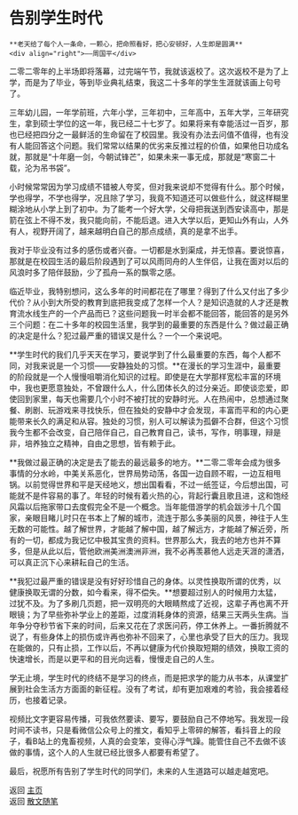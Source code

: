# 告别学生时代

```{tip} 
**老天给了每个人一条命，一颗心，把命照看好，把心安顿好，人生即是圆满**   
<div align="right">——周国平</div>
```

二零二零年的上半场即将落幕，过完端午节，我就该返校了。这次返校不是为了上学，而是为了毕业，等到毕业典礼结束，我这二十多年的学生生涯就该画上句号了。

三年幼儿园，一年学前班，六年小学，三年初中，三年高中，五年大学，三年研究生，拿到硕士学位的这一年，我已经二十七岁了。如果将来有幸能活过一百岁，那也已经把四分之一最鲜活的生命留在了校园里。我没有办法去问值不值得，也有没有人能回答这个问题。我们常常以结果的优劣来反推过程的价值，如果他日功成名就，那就是“十年磨一剑，今朝试锋芒”，如果未来一事无成，那就是“寒窗二十载，沦为吊书袋”。

小时候常常因为学习成绩不错被人夸奖，但对我来说却不觉得有什么。那个时候，学也得学，不学也得学，况且除了学习，我竟不知道还可以做些什么，就这样糊里糊涂地从小学上到了初中。为了能考一个好大学，父母把我送到西安读高中，那是箭在弦上不得不发，我只能向前，不能后退。进入大学以后，更知山外有山，人外有人，视野开阔了，越来越明白自己的那点成绩，真的是拿不出手。

我对于毕业没有过多的感伤或者兴奋。一切都是水到渠成，并无惊喜。要说惊喜，那就是在校园生活的最后阶段遇到了可以风雨同舟的人生伴侣，让我在面对以后的风浪时多了陪伴鼓励，少了孤舟一系的飘零之感。

临近毕业，我特别想问，这么多年的时间都花在了哪里？得到了什么又付出了多少代价？从小到大所受的教育到底把我变成了怎样一个人？是知识造就的人才还是教育流水线生产的一个产品而已？这些问题我一时半会都不能回答，能回答的是另外三个问题：在二十多年的校园生活里，我学到的最重要的东西是什么？做过最正确的决定是什么？犯过最严重的错误又是什么？一个一个来说吧。

**学生时代的我们几乎天天在学习，要说学到了什么最重要的东西，每个人都不同，对我来说是一个习惯——安静独处的习惯。**在漫长的学习生涯中，最重要的阶段就是一个人慢慢咀嚼消化知识的过程。即使是在大学那样宽松丰富的环境中，我也更愿意独处，不曾跟什么人，什么团体长久的过分亲近。即使谈恋爱，即使回到家里，每天也需要几个小时不被打扰的安静时光。人在热闹中，总想通过聚餐、刷剧、玩游戏来寻找快乐，但在独处的安静中才会发现，丰富而平和的内心更能带来长久的满足和从容。独处的习惯，别人可以解读为孤僻不合群，但这个习惯我今生都不会改变，自己陪伴自己，自己教育自己，读书，写作，明事理，辩是非，培养独立之精神，自由之思想，皆有赖于此。

**我做过最正确的决定是去了能去的最远最多的地方。**二零二零年会成为很多事情的分水岭，中美关系恶化，世界局势动荡，各国一边自顾不暇，一边互相甩锅。以前觉得世界和平是天经地义，想出国看看，不过一纸签证，今后想出国，可能就不是件容易的事了。年轻的时候有着火热的心，背起行囊且歌且进，这和饱经风霜以后拖家带口去度假完全不是一个概念。当年能借游学的机会跋涉十几个国家，亲眼目睹儿时只在书本上了解的城市，流连于那么多美丽的风景，神往于人生无数的可能性。越了解世界，才能越了解中国，越了解远方，才能越了解近旁，所有的一切，都成为我记忆中极其宝贵的资料。世界那么大，我去的地方也并不算多，但是从此以后，管他欧洲美洲澳洲非洲，我不必再羡慕他人远走天涯的潇洒，可以真正沉下心来耕耘自己的生活。

**我犯过最严重的错误是没有好好珍惜自己的身体。以灵性换取所谓的优秀，以健康换取无谓的分数，如今看来，得不偿失。**想要超过别人的时候用力太猛，过犹不及。为了多刷几页题，把一双明亮的大眼睛熬成了近视，这辈子再也离不开眼镜；为了早些弥补学业上的差距，过度消耗身体的资源，结果三天两头生病。当年争分夺秒节省下来的时间，后来又花在了求医问药，停工休养上。一番折腾就不说了，有些身体上的损伤或许再也弥补不回来了，心里也承受了巨大的压力。我现在能做的，只有止损，工作以后，不再以健康为代价换取短期的绩效，换取工资的快速增长，而是以更平和的目光向远看，慢慢走自己的人生。

学无止境，学生时代的终结不是学习的终点，而是把求学的能力从书本，从课堂扩展到社会生活方方面面的新征程。没有了考试，却有更加艰难的考验，我会接着经历，也接着记录。

视频比文字更容易传播，可我依然要读、要写，要鼓励自己不停地写。我发现一段时间不读书，只是看微信公众号上的推文，看知乎上零碎的解答，看抖音上的段子，看B站上的鬼畜视频，人真的会变笨，变得心浮气躁。能管住自己不去做不该做的事情，这个人的人生就已经比很多人都要有希望了。

最后，祝愿所有告别了学生时代的同学们，未来的人生道路可以越走越宽吧。



返回 [主页](../../../intro.md)   
返回 [散文随笔](../../../posts/essaycollection.md)